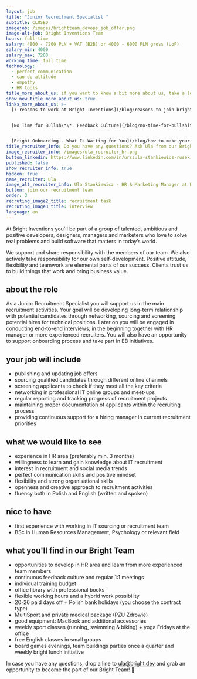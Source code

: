 ```yaml
---
layout: job
title: "Junior Recruitment Specialist "
subtitle: CLOSED
imagejob: /images/brightteam_devops_job_offer.png
image-alt-job: Bright Inventions Team
hours: full-time
salary: 4800 - 7200 PLN + VAT (B2B) or 4000 - 6000 PLN gross (UoP)
salary_min: 4000
salary_max: 7200
working time: full time
technology:
  - perfect communication
  - can-do attitude
  - empathy
  - HR tools
title_more_about_us: if you want to know a bit more about us, take a look below 🙋🏻‍♀️🙋🏻‍♂️
show_new_title_more_about_us: true
links_more_about_us: >-
  [7 reasons to work at Bright Inventions](/blog/reasons-to-join-bright)


  [No Time for Bullsh\*\*. Feedback Culture](/blog/no-time-for-bullshit-feedback-culture/)


  [Bright Onboarding - What Is Waiting for You](/blog/how-to-make-your-onboarding-bright)
title_recruiter_info: Do you have any questions? Ask Ula from our Bright team!
image_recruiter_info: /images/ula_recruiter_hr.png
button_linkedin: https://www.linkedin.com/in/urszula-stankiewicz-rusek/
published: false
show_recruiter_info: true
hidden: true
name_recruiter: Ula
image_alt_recruiter_info: Ula Stankiewicz - HR & Marketing Manager at Bright Inventions
button: join our recruitment team
order: 3
recruting_image2_title: recruitment task
recruting_image3_title: interview
language: en
---
```


At Bright Inventions you'll be part of a group of talented, ambitious and positive developers, designers, managers and marketers who love to solve real problems and build software that matters in today’s world. 

We support and share responsibility with the members of our team. We also actively take responsibility for our own self-development. Positive attitude, flexibility and teamwork are elemental parts of our success. Clients trust us to build things that work and bring business value.

## about the role

As a Junior Recruitment Specialist you will support us in the main recruitment activities. Your goal will be developing long-term relationship with potential candidates through networking, sourcing and screening potential hires for technical positions. Later on you will be engaged in conducting end-to-end interviews, in the beginning together with HR manager or more experienced recruiters. You will also have an opportunity to support onboarding process and take part in EB initiatives.

## your job will include

* publishing and updating job offers
* sourcing qualified candidates through different online channels
* screening applicants to check if they meet all the key criteria
* networking in professional IT online groups and meet-ups
* regular reporting and tracking progress of recruitment projects
* maintaining proper documentation of applicants within the recruiting process
* providing continuous support for a hiring manager in current recruitment priorities 

## what we would like to see

* experience in HR area (preferably min. 3 months)
* willingness to learn and gain knowledge about IT recruitment
* interest in recruitment and social media trends
* perfect communication skills and positive mindset
* flexibility and strong organisational skills 
* openness and creative approach to recruitment activities
* fluency both in Polish and English (written and spoken)

## nice to have

* first experience with working in IT sourcing or recruitment team 
* BSc in Human Resources Management, Psychology or relevant field

## what you'll find in our Bright Team

* opportunities to develop in HR area and learn from more experienced team members
* continuous feedback culture and regular 1:1 meetings 
* individual training budget
* office library with professional books
* flexible working hours and a hybrid work possibility 
* 20-26 paid days off + Polish bank holidays (you choose the contract type)
* MultiSport and private medical package (PZU Zdrowie)
* good equipment: MacBook and additional accessories 
* weekly sport classes (running, swimming & biking) + yoga Fridays at the office
* free English classes in small groups
* board games evenings, team buildings parties once a quarter and weekly bright lunch initiative

In case you have any questions, drop a line to [ula@bright.dev](mailto:ula@bright.dev) and grab an opportunity to become the part of our Bright Team! 🧡
